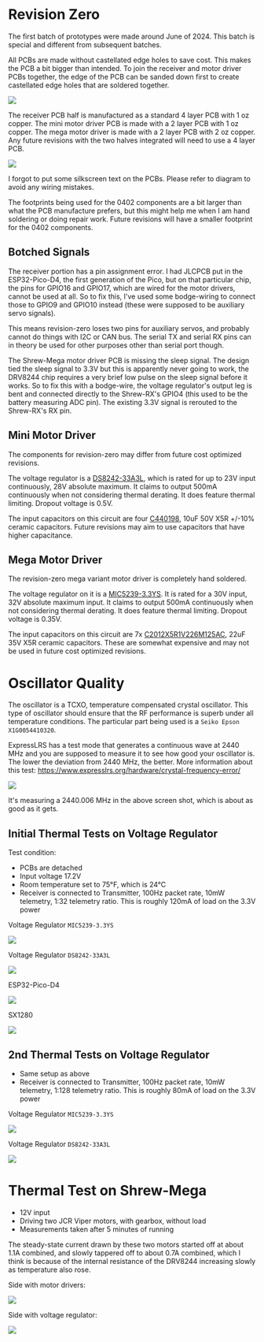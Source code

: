 # Revision Zero

The first batch of prototypes were made around June of 2024. This batch is special and different from subsequent batches.

All PCBs are made without castellated edge holes to save cost. This makes the PCB a bit bigger than intended. To join the receiver and motor driver PCBs together, the edge of the PCB can be sanded down first to create castellated edge holes that are soldered together.

![](imgs/shrew-family-rev0.jpg)

The receiver PCB half is manufactured as a standard 4 layer PCB with 1 oz copper. The mini motor driver PCB is made with a 2 layer PCB with 1 oz copper. The mega motor driver is made with a 2 layer PCB with 2 oz copper. Any future revisions with the two halves integrated will need to use a 4 layer PCB.

![](imgs/shrew-rev0-malenki-compare.jpg)

I forgot to put some silkscreen text on the PCBs. Please refer to diagram to avoid any wiring mistakes.

The footprints being used for the 0402 components are a bit larger than what the PCB manufacture prefers, but this might help me when I am hand soldering or doing repair work. Future revisions will have a smaller footprint for the 0402 components.

## Botched Signals

The receiver portion has a pin assignment error. I had JLCPCB put in the ESP32-Pico-D4, the first generation of the Pico, but on that particular chip, the pins for GPIO16 and GPIO17, which are wired for the motor drivers, cannot be used at all. So to fix this, I've used some bodge-wiring to connect those to GPIO9 and GPIO10 instead (these were supposed to be auxiliary servo signals).

This means revision-zero loses two pins for auxiliary servos, and probably cannot do things with I2C or CAN bus. The serial TX and serial RX pins can in theory be used for other purposes other than serial port though.

The Shrew-Mega motor driver PCB is missing the sleep signal. The design tied the sleep signal to 3.3V but this is apparently never going to work, the DRV8244 chip requires a very brief low pulse on the sleep signal before it works. So to fix this with a bodge-wire, the voltage regulator's output leg is bent and connected directly to the Shrew-RX's GPIO4 (this used to be the battery measuring ADC pin). The existing 3.3V signal is rerouted to the Shrew-RX's RX pin.

## Mini Motor Driver

The components for revision-zero may differ from future cost optimized revisions.

The voltage regulator is a [DS8242-33A3L](https://jlcpcb.com/partdetail/Dstech-DS824233A3L/C5884130), which is rated for up to 23V input continuously, 28V absolute maximum. It claims to output 500mA continuously when not considering thermal derating. It does feature thermal limiting. Dropout voltage is 0.5V.

The input capacitors on this circuit are four [C440198](https://jlcpcb.com/partdetail/439567-GRM21BR61H106KE43L/C440198), 10uF 50V X5R +/-10% ceramic capacitors. Future revisions may aim to use capacitors that have higher capacitance.

## Mega Motor Driver

The revision-zero mega variant motor driver is completely hand soldered.

The voltage regulator on it is a [MIC5239-3.3YS](https://www.digikey.com/en/products/detail/microchip-technology/MIC5239-3-3YS-TR/1030750). It is rated for a 30V input, 32V absolute maximum input. It claims to output 500mA continuously when not considering thermal derating. It does feature thermal limiting. Dropout voltage is 0.35V.

The input capacitors on this circuit are 7x [C2012X5R1V226M125AC](https://www.digikey.com/en/products/detail/tdk-corporation/C2012X5R1V226M125AC/3951664), 22uF 35V X5R ceramic capacitors. These are somewhat expensive and may not be used in future cost optimized revisions.

# Oscillator Quality

The oscillator is a TCXO, temperature compensated crystal oscillator. This type of oscillator should ensure that the RF performance is superb under all temperature conditions. The particular part being used is a `Seiko Epson X1G0054410320`.

ExpressLRS has a test mode that generates a continuous wave at 2440 MHz and you are supposed to measure it to see how good your oscillator is. The lower the deviation from 2440 MHz, the better. More information about this test: https://www.expresslrs.org/hardware/crystal-frequency-error/

![](imgs/center_freq.png)

It's measuring a 2440.006 MHz in the above screen shot, which is about as good as it gets.

## Initial Thermal Tests on Voltage Regulator

Test condition:

 * PCBs are detached
 * Input voltage 17.2V
 * Room temperature set to 75°F, which is 24°C
 * Receiver is connected to Transmitter, 100Hz packet rate, 10mW telemetry, 1:32 telemetry ratio. This is roughly 120mA of load on the 3.3V power

Voltage Regulator `MIC5239-3.3YS`

![](imgs/thermal-rev0-mic5239.jpg)

Voltage Regulator `DS8242-33A3L`

![](imgs/thermal-rev0-ds8242.jpg)

ESP32-Pico-D4

![](imgs/thermal-rev0-esp32.jpg)

SX1280

![](imgs/thermal-rev0-sx1280.jpg)

## 2nd Thermal Tests on Voltage Regulator

 * Same setup as above
 * Receiver is connected to Transmitter, 100Hz packet rate, 10mW telemetry, 1:128 telemetry ratio. This is roughly 80mA of load on the 3.3V power

Voltage Regulator `MIC5239-3.3YS`

![](imgs/thermal-rev0-mic5239-lower.jpg)

Voltage Regulator `DS8242-33A3L`

![](imgs/thermal-rev0-ds8242-lower.jpg)

# Thermal Test on Shrew-Mega

 * 12V input
 * Driving two JCR Viper motors, with gearbox, without load
 * Measurements taken after 5 minutes of running

The steady-state current drawn by these two motors started off at about 1.1A combined, and slowly tappered off to about 0.7A combined, which I think is because of the internal resistance of the DRV8244 increasing slowly as temperature also rose.

Side with motor drivers:

![](imgs/thermal-rev0-mega-continuous.jpg)

Side with voltage regulator:

![](imgs/thermal-rev0-ds8242-lower.jpg)

